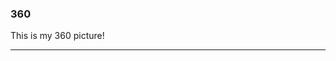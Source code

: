 ### 360

This is my 360 picture!

<script src="//360.vizor.io/scripts/embed.js" data-vizorurl="https://360.vizor.io/embed/v/qxqaw" ></script>

***
